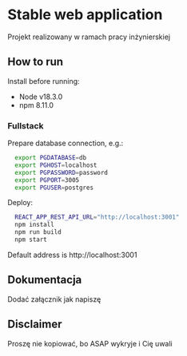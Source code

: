 # Stable web application

Projekt realizowany w ramach pracy inżynierskiej

## How to run

Install before running:

- Node v18.3.0
- npm 8.11.0

### Fullstack

Prepare database connection, e.g.:

```sh
  export PGDATABASE=db
  export PGHOST=localhost
  export PGPASSWORD=password
  export PGPORT=3005
  export PGUSER=postgres
```

Deploy:

```sh
  REACT_APP_REST_API_URL="http://localhost:3001"
  npm install
  npm run build
  npm start
```

Default address is http://localhost:3001

## Dokumentacja

Dodać załącznik jak napiszę

## Disclaimer

Proszę nie kopiować, bo ASAP wykryje i Cię uwali
